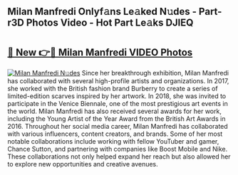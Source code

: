 ## Milan Manfredi Onlyf𝚊ns Le𝚊ked N𝚞des - Part-r3D Photos Video - Hot Part Le𝚊ks DJlEQ

# <h2><a href="http://ac47425.deff.icu/?id=Milan+Manfredi">🔗 New 👉🔴 Milan Manfredi VIDEO Photos</a></h2>

[![Milan Manfredi N𝚞des](https://i.imgur.com/rIISA9y.gif)](http://ac47425.deff.icu/?id=Milan+Manfredi)
Since her breakthrough exhibition, Milan Manfredi has collaborated with several high-profile artists and organizations. In 2017, she worked with the British fashion brand Burberry to create a series of limited-edition scarves inspired by her artwork. In 2018, she was invited to participate in the Venice Biennale, one of the most prestigious art events in the world. Milan Manfredi has also received several awards for her work, including the Young Artist of the Year Award from the British Art Awards in 2016. Throughout her social media career, Milan Manfredi has collaborated with various influencers, content creators, and brands. Some of her most notable collaborations include working with fellow YouTuber and gamer, Chance Sutton, and partnering with companies like Boost Mobile and Nike. These collaborations not only helped expand her reach but also allowed her to explore new opportunities and creative avenues.
